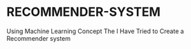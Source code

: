 # RECOMMENDER-SYSTEM
Using Machine Learning Concept The I Have Tried to Create a Recommender system
